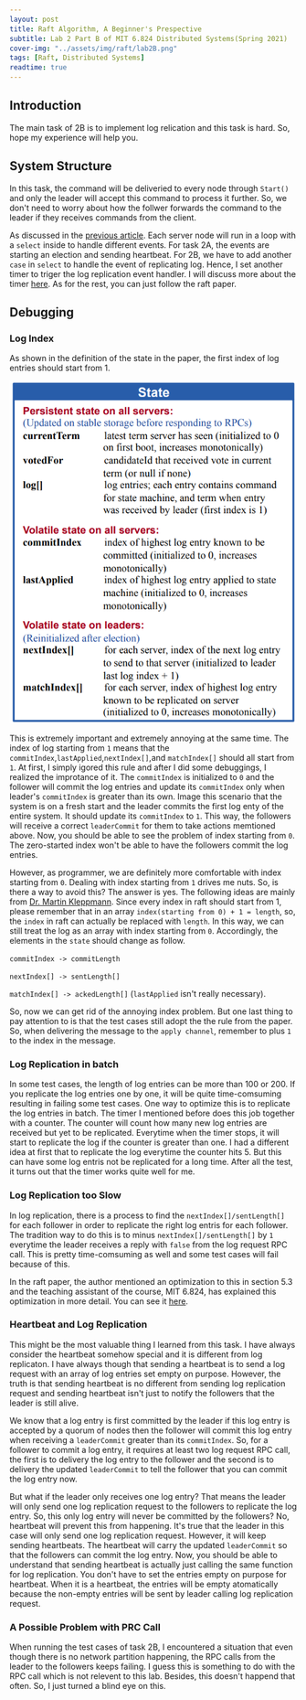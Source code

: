 ```yaml
---
layout: post
title: Raft Algorithm, A Beginner's Prespective
subtitle: Lab 2 Part B of MIT 6.824 Distributed Systems(Spring 2021)
cover-img: "../assets/img/raft/lab2B.png"
tags: [Raft, Distributed Systems]
readtime: true
---
```


## Introduction

The main task of 2B is to implement log relication and this task is hard. So, hope my experience will help you.

## System Structure

In this task, the command will be deliveried to every node through `Start()` and only the leader will accept this command to process it further. So, we don't need to worry about how the follwer forwards the command to the leader if they receives commands from the client.

As discussed in the [previous article](./2022-12-25-MIT%206.824%20Raft%202A.md). Each server node will run in a loop with a `select` inside to handle different events. For task 2A, the events are starting an election and sending heartbeat. For 2B, we have to add another `case` in `select` to handle the event of replicating log. Hence, I set another timer to triger the log replication event handler. I will discuss more about the timer [here](#log-index). As for the rest, you can just follow the raft paper.

## Debugging

### Log Index

As shown in the definition of the state in the paper, the first index of log entries should start from 1. 

![the definition of logs](../assets/img/raft/logIndex.png "Log Definition")

This is extremely important and extremely annoying at the same time. The index of log starting from `1` means that the `commitIndex`,`lastApplied`,`nextIndex[]`,and `matchIndex[]` should all start from `1`. At first, I simply igored this rule and after I did some debuggings, I realized the improtance of it. The `commitIndex` is initialized to `0` and the follower will commit the log entries and update its `commitIndex` only when leader's `commitIndex` is greater than its own. Image this scenario that the system is on a fresh start and the leader commits the first log enty of the entire system. It should update its `commitIndex` to `1`. This way, the followers will receive a correct `leaderCommit` for them to take actions memtioned above. Now, you should be able to see the problem of index starting from `0`. The zero-started index won't be able to have the followers commit the log entries.

However, as programmer, we are definitely more comfortable with index starting from `0`. Dealing with index starting from `1` drives me nuts. So, is there a way to avoid this? The answer is yes. The following ideas are mainly from [Dr. Martin Kleppmann](https://martin.kleppmann.com/). Since every index in raft should start from 1, please remember that in an array `index(starting from 0) + 1 = length`, so, the `index` in raft can actually be replaced with `length`. In this way, we can still treat the log as an array with index starting from `0`. Accordingly, the elements in the `state` should change as follow. 

`commitIndex -> commitLength` 

`nextIndex[] -> sentLength[]` 

`matchIndex[] -> ackedLength[]` (`lastApplied` isn't really necessary).

So, now we can get rid of the annoying index problem. But one last thing to pay attention to is that the test cases still adopt the the rule from the paper. So, when delivering the message to the `apply channel`, remember to plus `1` to the index in the message.

### Log Replication in batch

In some test cases, the length of log entries can be more than 100 or 200. If you replicate the log entries one by one, it will be quite time-comsuming resulting in failing some test cases. One way to optimize this is to replicate the log entries in batch. The timer I mentioned before does this job together with a counter. The counter will count how many new log entries are received but yet to be replicated. Everytime when the timer stops, it will start to replicate the log if the counter is greater than one. I had a different idea at first that to replicate the log everytime the counter hits 5. But this can have some log entris not be replicated for a long time. After all the test, it turns out that the timer works quite well for me.

### Log Replication too Slow

In log replication, there is a process to find the `nextIndex[]/sentLength[]` for each follower in order to replicate the right log entris for each follower. The tradition way to do this is to minus `nextIndex[]/sentLength[]` by `1` everytime the leader receives a reply with `false` from the log request RPC call. This is pretty time-comsuming as well and some test cases will fail because of this. 

In the raft paper, the author mentioned an optimization to this in section 5.3 and the teaching assistant of the course, MIT 6.824, has explained this optimization in more detail. You can see it [here](https://thesquareplanet.com/blog/students-guide-to-raft/#an-aside-on-optimizations).

### Heartbeat and Log Replication

This might be the most valuable thing I learned from this task. I have always consider the heartbeat somehow special and it is different from log replicaton. I have always though that sending a heartbeat is to send a log request with an array of log entries set empty on purpose. However, the truth is that sending heartbeat is no different from sending log replication request and sending heartbeat isn't just to notify the followers that the leader is still alive.

We know that a log entry is first committed by the leader if this log entry is accepted by a quorum of nodes then the follower will commit this log entry when receiving a `leaderCommit` greater than its `commitIndex`. So, for a follower to commit a log entry, it requires at least two log request RPC call, the first is to delivery the log entry to the follower and the second is to delivery the updated `leaderCommit` to tell the follower that you can commit the log entry now. 

But what if the leader only receives one log entry? That means the leader will only send one log replication request to the followers to replicate the log entry. So, this only log entry will never be committed by the followers? No, heartbeat will prevent this from happening. It's true that the leader in this case will only send one log replication request. However, it will keep sending heartbeats. The heartbeat will carry the updated `leaderCommit` so that the followers can commit the log entry. Now, you should be able to understand that sending heartbeat is actually just calling the same function for log replication. You don't have to set the entries empty on purpose for heartbeat. When it is a heartbeat, the entries will be empty atomatically because the non-empty entries will be sent by leader calling log replication request.

### A Possible Problem with PRC Call

When running the test cases of task 2B, I encountered a situation that even though there is no network partition happening, the RPC calls from the leader to the followers keeps failing. I guess this is something to do with the RPC call which is not relevent to this lab. Besides, this doesn't happend that often. So, I just turned a blind eye on this.